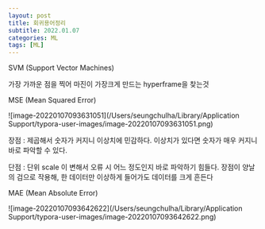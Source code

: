 ```yaml
---
layout: post
title: 회귀용어정리
subtitle: 2022.01.07
categories: ML
tags: [ML]
---
```



SVM (Support Vector Machines)

가장 가까운 점을 찍어 마진이 가장크게 만드는 hyperframe을 찾는것

MSE (Mean Squared Error)

![image-20220107093631051](/Users/seungchulha/Library/Application Support/typora-user-images/image-20220107093631051.png)



장점 : 제곱해서 숫자가 커지니 이상치에 민감하다. 이상치가 있다면 숫자가 매우 커지니 바로 파악할 수 있다.

단점 : 단위 scale 이 변해서 오류 시 어느 정도인지 바로 파악하기 힘들다. 장점이 양날의 검으로 작용해, 한 데이터만 이상하게 들어가도 데이터를 크게 흔든다



MAE (Mean Absolute Error)

![image-20220107093642622](/Users/seungchulha/Library/Application Support/typora-user-images/image-20220107093642622.png)

